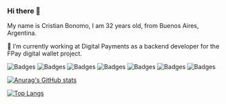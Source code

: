 ### Hi there 👋

<!--
**bonomocristian/bonomocristian** is a ✨ _special_ ✨ repository because its `README.md` (this file) appears on your GitHub profile.

Here are some ideas to get you started:

- 🔭 I’m currently working on ...
- 🌱 I’m currently learning ...
- 👯 I’m looking to collaborate on ...
- 🤔 I’m looking for help with ...
- 💬 Ask me about ...
- 📫 How to reach me: ...
- 😄 Pronouns: ...
- ⚡ Fun fact: ...
-->

My name is Cristian Bonomo, I am 32 years old, from Buenos Aires, Argentina.

🔭 I’m currently working at Digital Payments as a backend developer for the FPay digital wallet project.

![Badges](https://img.shields.io/badge/%20-HTML5-orange) ![Badges](https://img.shields.io/badge/%20-CSS-blue) ![Badges](https://img.shields.io/badge/%20-Javascript-yellow) ![Badges](https://img.shields.io/badge/%20-React-9cf)  ![Badges](https://img.shields.io/badge/%20-C%23-yellowgreen)
![Badges](https://img.shields.io/badge/%20-NodeJS-green) ![Badges](https://img.shields.io/badge/%20-MongoDB-brightgreen)

[![Anurag's GitHub stats](https://github-readme-stats.vercel.app/api?username=bonomocristian&show_icons=true)](https://github.com/anuraghazra/github-readme-stats)

[![Top Langs](https://github-readme-stats.vercel.app/api/top-langs/?username=bonomocristian&layout=compact)](https://github.com/anuraghazra/github-readme-stats)
